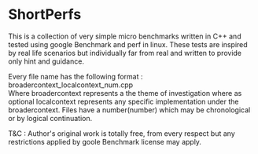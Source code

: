 # ShortPerfs
This is a collection of very simple micro benchmarks written in C++ and tested using google Benchmark and perf in linux. These tests are inspired by real life scenarios but individually far from real and written to provide only hint and guidance. 

Every file name has the following format :<br/>
broadercontext_localcontext_num.cpp<br/>
Where broadercontext represents a the theme of investigation where as optional localcontext represents any specific implementation under the broadercontext. Files have a number(number) which may be chronological or by logical continuation.  

T&C : Author's original work is totally free, from every respect but any restrictions applied by goole Benchmark license may apply.
